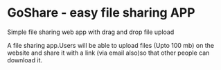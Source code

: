 # GoShare - easy file sharing APP
Simple file sharing web app with drag and drop file upload

A file sharing app.Users will be able to upload files (Upto 100 mb) on the website and share it with a link (via email also)so that other people can download it.
